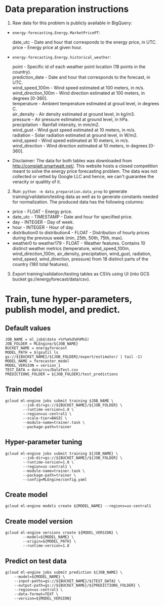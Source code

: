 # Data preparation instructions

1. Raw data for this problem is publicly available in BigQuery:

* `energy-forecasting.Energy.MarketPricePT`:

   date_utc - Date and hour that corresponds to the energy price, in UTC.  
   price - Energy price at given hour.

* `energy-forecasting.Energy.historical_weather`:

   point - Specific id of each weather point location (18 points in the country).  
   prediction_date - Date and hour that corresponds to the forecast, in UTC.  
   wind_speed_100m - Wind speed estimated at 100 meters, in m/s.  
   wind_direction_100m - Wind direction estimated at 100 meters, in degrees [0-360].  
   temperature - Ambient temperature estimated at groud level, in degrees C.  
   air_density - Air density estimated at ground level, in kg/m3.  
   pressure - Air pressure estimated at ground level, in hPa.  
   precipitation - Rainfall intensity, in mm/m2.  
   wind_gust  - Wind gust speed estimated at 10 meters, in m/s.  
   radiation - Solar radiation estimated at ground level, in W/m2.  
   wind_speed - Wind speed estimated at 10 meters, in m/s.  
   wind_direction - Wind direction estimated at 10 meters, in degrees [0-360].

* Disclaimer: The data for both tables was downloaded from http://complatt.smartwatt.net/. This website hosts a closed competition meant to solve the energy price forecasting problem. The data was not collected or vetted by Google LLC and hence, we can't guarantee the veracity or qualitty of it.

2. Run: ```python -m data_preparation.data_prep``` to generate training/validation/testing data as well as to generate constants needed for normalization. The produced data has the following columns:
* price - FLOAT - Energy price.
* date_utc - TIMESTAMP - Date and hour for specified price.
* day - INTEGER - Day of week.
* hour - INTEGER - Hour of day.
* distribution0 to distribution4 - FLOAT - Distribution of hourly prices during the previous week (min, 25th, 50th, 75th, max).
* weather0 to weather179 - FLOAT - Weather features. Contains 10 distinct weather metrics (temperature, wind_speed_100m, wind_direction_100m, air_density, precipitation, wind_gust, radiation, wind_speed, wind_direction, pressure) from 18 distinct parts of the country (180 total features).

3. Export training/validation/testing tables as CSVs using UI (into GCS bucket gs://energyforecast/data/csv).

# Train, tune hyper-parameters, publish model, and predict.

## Default values
```
JOB_NAME = ml_job$(date +%Y%m%d%H%M%S)
JOB_FOLDER = MLEngine/${JOB_NAME}
BUCKET_NAME = energyforecast
MODEL_PATH = $(gsutil ls gs://${BUCKET_NAME}/${JOB_FOLDER}/export/estimator/ | tail -1)
MODEL_NAME = forecaster_model
MODEL_VERSION = version_1
TEST_DATA = data/csv/DataTest.csv
PREDICTIONS_FOLDER = ${JOB_FOLDER}/test_predictions
```

## Train model
```
gcloud ml-engine jobs submit training $JOB_NAME \
        --job-dir=gs://${BUCKET_NAME}/${JOB_FOLDER} \
        --runtime-version=1.8 \
        --region=us-central1 \
        --scale-tier=BASIC \
        --module-name=trainer.task \
        --package-path=trainer
```

## Hyper-parameter tuning
```
gcloud ml-engine jobs submit training ${JOB_NAME} \
        --job-dir=gs://${BUCKET_NAME}/${JOB_FOLDER} \
        --runtime-version=1.8 \
        --region=us-central1 \
        --module-name=trainer.task \
        --package-path=trainer \
        --config=MLEngine/config.yaml
```

## Create model
```
gcloud ml-engine models create ${MODEL_NAME} --regions=us-central1
```

## Create model version
```
gcloud ml-engine versions create ${MODEL_VERSION} \
        --model=${MODEL_NAME} \
        --origin=${MODEL_PATH} \
        --runtime-version=1.8
```

## Predict on test data
```
gcloud ml-engine jobs submit prediction ${JOB_NAME} \
    --model=${MODEL_NAME} \
    --input-paths=gs://${BUCKET_NAME}/${TEST_DATA} \
    --output-path=gs://${BUCKET_NAME}/${PREDICTIONS_FOLDER} \
    --region=us-central1 \
    --data-format=TEXT \
    --version=${MODEL_VERSION}
```